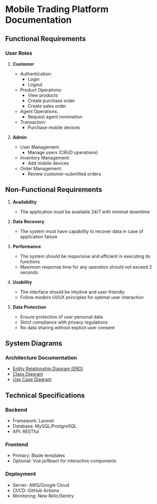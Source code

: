 # Mobile Trading Platform Documentation

## Functional Requirements

### User Roles
1. **Customer**
   - Authentication:
     - Login
     - Logout
   - Product Operations:
     - View products
     - Create purchase order
     - Create sales order
   - Agent Operations:
     - Request agent nomination
   - Transaction:
     - Purchase mobile devices

2. **Admin**
   - User Management:
     - Manage users (CRUD operations)
   - Inventory Management:
     - Add mobile devices
   - Order Management:
     - Review customer-submitted orders

## Non-Functional Requirements

1. **Availability**
   - The application must be available 24/7 with minimal downtime

2. **Data Recovery**
   - The system must have capability to recover data in case of application failure

3. **Performance**
   - The system should be responsive and efficient in executing its functions
   - Maximum response time for any operation should not exceed 2 seconds

4. **Usability**
   - The interface should be intuitive and user-friendly
   - Follow modern UI/UX principles for optimal user interaction

5. **Data Protection**
   - Ensure protection of user personal data
   - Strict compliance with privacy regulations
   - No data sharing without explicit user consent

## System Diagrams

### Architecture Documentation
- [Entity Relationship Diagram (ERD)](./ERD.pdf)
- [Class Diagram](/docs/classDiagram.pdf) 
- [Use Case Diagram](./UseCaseDiagram.pdf)

## Technical Specifications

### Backend
- Framework: Laravel
- Database: MySQL/PostgreSQL
- API: RESTful

### Frontend
- Primary: Blade templates
- Optional: Vue.js/React for interactive components

### Deployment
- Server: AWS/Google Cloud
- CI/CD: GitHub Actions
- Monitoring: New Relic/Sentry
